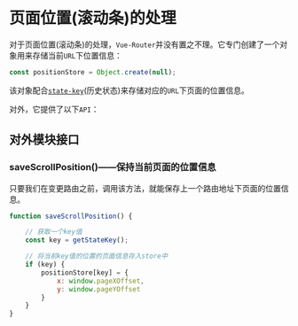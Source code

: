 # 页面位置(滚动条)的处理

对于页面位置(滚动条)的处理，`Vue-Router`并没有置之不理。它专门创建了一个对象用来存储当前`URL`下位置信息：

```js
const positionStore = Object.create(null);
```

该对象配合[`state-key`](../路由模式/history模式/存储的key值/REAMDE.md)(历史状态)来存储对应的`URL`下页面的位置信息。

对外，它提供了以下`API`：

## 对外模块接口

### saveScrollPosition()——保持当前页面的位置信息

只要我们在变更路由之前，调用该方法，就能保存上一个路由地址下页面的位置信息。

```js
function saveScrollPosition() {

    // 获取一个key值
    const key = getStateKey();

    // 将当前key值的位置的页面信息存入store中
    if (key) {
        positionStore[key] = {
            x: window.pageXOffset,
            y: window.pageYOffset
        }
    }
}
```
